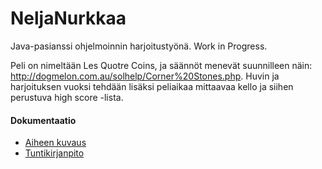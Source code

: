 # NeljaNurkkaa

Java-pasianssi ohjelmoinnin harjoitustyönä. Work in Progress.

Peli on nimeltään Les Quotre Coins, ja säännöt menevät suunnilleen näin: 
http://dogmelon.com.au/solhelp/Corner%20Stones.php. Huvin ja harjoituksen vuoksi tehdään lisäksi peliaikaa mittaavaa kello ja siihen perustuva high score -lista.

#### Dokumentaatio
 * [Aiheen kuvaus](dokumentaatio/aiheenKuvausJaRakenne.md)
 * [Tuntikirjanpito](dokumentaatio/tuntikirjanpito.md)
